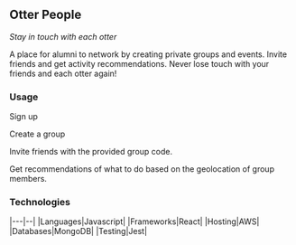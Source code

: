 ## Otter People
*Stay in touch with each otter*

A place for alumni to network by creating private groups and events.
Invite friends and get activity recommendations.
Never lose touch with your friends and each otter again!

### Usage

Sign up

Create a group

Invite friends with the provided group code.

Get recommendations of what to do based on the geolocation of group members.

### Technologies

|---|--|
|Languages|Javascript|
|Frameworks|React|
|Hosting|AWS|
|Databases|MongoDB|
|Testing|Jest|
